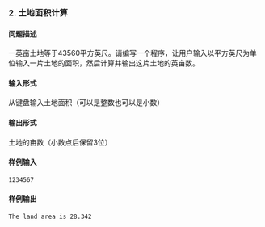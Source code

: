 ### 2. 土地面积计算

#### 问题描述

一英亩土地等于43560平方英尺。请编写一个程序，让用户输入以平方英尺为单位输入一片土地的面积，然后计算并输出这片土地的英亩数。

#### 输入形式

从键盘输入土地面积（可以是整数也可以是小数）

#### 输出形式

土地的亩数（小数点后保留3位）

#### 样例输入

```bash
1234567
```

#### 样例输出

```bash
The land area is 28.342
```
